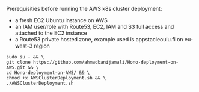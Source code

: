 Prerequisities before running the AWS k8s cluster deployment: 
* a fresh EC2 Ubuntu instance on AWS
* an IAM user/role with Route53, EC2, IAM and S3 full access and attached to the EC2 instance
* a Route53 private hosted zone, example used is appstacleoulu.fi on eu-west-3 region


```
sudo su - && \
git clone https://github.com/ahmadbanijamali/Hono-deployment-on-AWS.git && \
cd Hono-deployment-on-AWS/ && \
chmod +x AWSClusterDeployment.sh && \
./AWSClusterDeployment.sh
```

